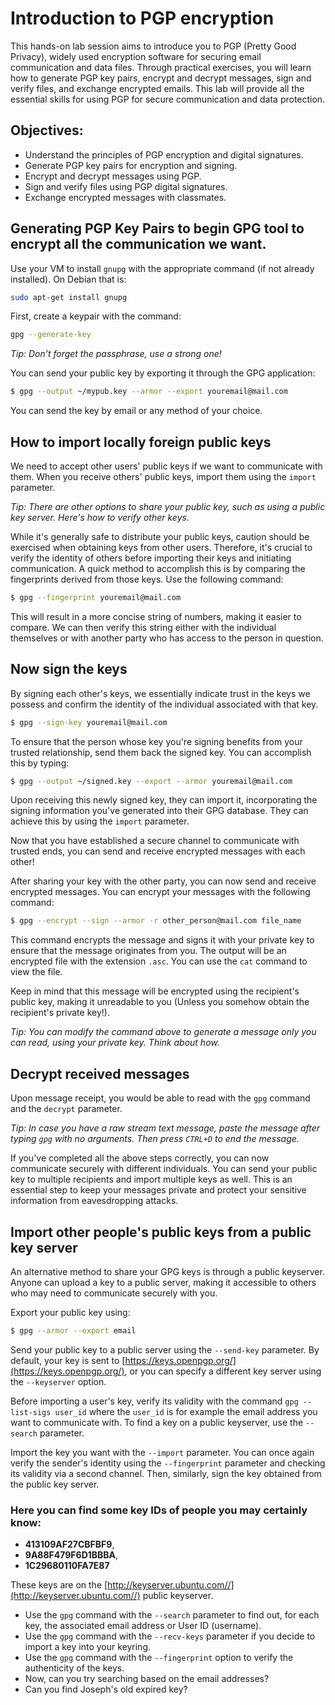 Introduction to PGP encryption
===============================
This hands-on lab session aims to introduce you to PGP (Pretty Good Privacy), widely used encryption software for securing email communication and data files. Through practical exercises, you will learn how to generate PGP key pairs, encrypt and decrypt messages, sign and verify files, and exchange encrypted emails. This lab will provide all the essential skills for using PGP for secure communication and data protection.

Objectives:
----------
- Understand the principles of PGP encryption and digital signatures.
- Generate PGP key pairs for encryption and signing.
- Encrypt and decrypt messages using PGP.
- Sign and verify files using PGP digital signatures.
- Exchange encrypted messages with classmates.

Generating PGP Key Pairs to begin GPG tool to encrypt all the communication we want. 
-------------------------------------------------------

Use your VM to install `gnupg` with the appropriate command (if not already installed). On Debian that is:

```bash
sudo apt-get install gnupg
```

First, create a keypair with the command:

```bash
gpg --generate-key
``` 

*Tip: Don’t forget the passphrase, use a strong one!*

You can send your public key by exporting it through the GPG application: 

```bash
$ gpg --output ~/mypub.key --armor --export youremail@mail.com
```

You can send the key by email or any method of your choice. 

How to import locally foreign public keys
-----------------------------------------

We need to accept other users' public keys if we want to communicate with them. When you receive others' public keys, import them using the `import` parameter.

*Tip: There are other options to share your public key, such as using a public key server. Here's how to verify other keys.*

While it's generally safe to distribute your public keys, caution should be exercised when obtaining keys from other users. Therefore, it's crucial to verify the identity of others before importing their keys and initiating communication. A quick method to accomplish this is by comparing the fingerprints derived from those keys. Use the following command: 

```bash
$ gpg --fingerprint youremail@mail.com
```

This will result in a more concise string of numbers, making it easier to compare. We can then verify this string either with the individual themselves or with another party who has access to the person in question.

Now sign the keys
------------------

By signing each other's keys, we essentially indicate trust in the keys we possess and confirm the identity of the individual associated with that key.

```bash
$ gpg --sign-key youremail@mail.com
```

To ensure that the person whose key you're signing benefits from your trusted relationship, send them back the signed key. You can accomplish this by typing:

```bash
$ gpg --output ~/signed.key --export --armor youremail@mail.com
```

Upon receiving this newly signed key, they can import it, incorporating the signing information you've generated into their GPG database. They can achieve this by using the `import` parameter.

Now that you have established a secure channel to communicate with trusted ends, you can send and receive encrypted messages with each other!

After sharing your key with the other party, you can now send and receive encrypted messages. You can encrypt your messages with the following command:

```bash
$ gpg --encrypt --sign --armor -r other_person@mail.com file_name
```

This command encrypts the message and signs it with your private key to ensure that the message originates from you. The output will be an encrypted file with the extension `.asc`. You can use the `cat` command to view the file.

Keep in mind that this message will be encrypted using the recipient's public key, making it unreadable to you (Unless you somehow obtain the recipient's private key!).

*Tip: You can modify the command above to generate a message only you can read, using your private key. Think about how.*

Decrypt received messages
-------------------------
Upon message receipt, you would be able to read with the `gpg` command and the `decrypt` parameter.

*Tip: In case you have a raw stream text message, paste the message after typing `gpg` with no arguments. Then press `CTRL+D` to end the message.*

If you've completed all the above steps correctly, you can now communicate securely with different individuals. You can send your public key to multiple recipients and import multiple keys as well. This is an essential step to keep your messages private and protect your sensitive information from eavesdropping attacks.

Import other people's public keys from a public key server
---------------------------------------------------------
An alternative method to share your GPG keys is through a public keyserver. Anyone can upload a key to a public server, making it accessible to others who may need to communicate securely with you.

Export your public key using: 
```bash
$ gpg --armor --export email
```

Send your public key to a public server using the `--send-key` parameter. By default, your key is sent to [https://keys.openpgp.org/](https://keys.openpgp.org/), or you can specify a different key server using the `--keyserver` option.  

Before importing a user's key, verify its validity with the command `gpg --list-sigs user_id` where the `user_id` is for example the email address you want to communicate with. To find a key on a public keyserver, use the `--search` parameter. 

Import the key you want with the `--import` parameter. You can once again verify the sender's identity using the  `--fingerprint` parameter and checking its validity via a second channel. Then, similarly, sign the key obtained from the public key server.

### Here you can find some key IDs of people you may certainly know: 

+ **413109AF27CBFBF9**, 
+ **9A88F479F6D1BBBA**, 
+ **1C29680110FA7E87**

These keys are on the [http://keyserver.ubuntu.com//](http://keyserver.ubuntu.com//) public keyserver. 


- Use the `gpg` command with the `--search` parameter to find out, for each key, the associated email address or User ID (username).
- Use the `gpg` command with the `--recv-keys` parameter if you decide to import a key into your keyring.
- Use the `gpg` command with the `--fingerprint` option to verify the authenticity of the keys.
- Now, can you try searching based on the email addresses?
- Can you find Joseph's old expired key?
